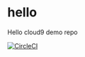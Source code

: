 # hello

Hello cloud9 demo repo

[![CircleCI](https://circleci.com/gh/agalindom/hello.svg?style=svg)](https://circleci.com/gh/agalindom/hello)
